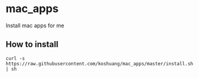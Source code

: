 # mac_apps
Install mac apps for me

## How to install

```
curl -s https://raw.githubusercontent.com/koshuang/mac_apps/master/install.sh | sh
```
